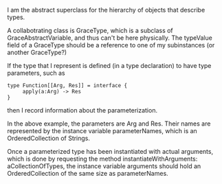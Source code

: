 I am the abstract superclass for the hierarchy of objects that describe types.

A collabotrating class is GraceType, which is a subclass of GraceAbstractVariable, and thus can't be here physically.  The typeValue field of a GraceType should be a reference to one of my subinstances (or another GraceType?)

If the type that I represent is defined (in a type declaration) to have type parameters, such as

    type Function[[Arg, Res]] = interface { 
         apply(a:Arg) -> Res
    }

then I record information about the parameterization.

In the above example, the parameters are Arg and Res.  Their names are represented by the instance variable parameterNames, which is an OrderedCollection of Strings.

Once a parameterized type has been instantiated with actual arguments, which is done by requesting the method instantiateWithArguments: aCollectionOfTypes, the instance variable arguments should hold an OrderedCollection of the same size as parameterNames.
